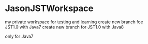# JasonJSTWorkspace
my private workspace for testing and learning
create new branch foe JST1.0 with Java7
create new branch for JST1.0 with Java8

only for Java7